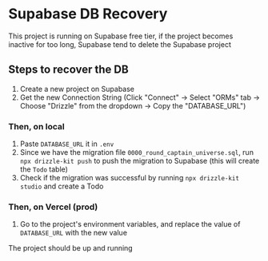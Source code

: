 # Supabase DB Recovery

This project is running on Supabase free tier, if the project becomes inactive for too long, Supabase tend to delete the Supabase project

## Steps to recover the DB

1. Create a new project on Supabase
1. Get the new Connection String (Click "Connect" → Select "ORMs" tab → Choose "Drizzle" from the dropdown → Copy the "DATABASE_URL")

### Then, on local
1. Paste `DATABASE_URL` it in `.env`
1. Since we have the migration file `0000_round_captain_universe.sql`, run `npx drizzle-kit push` to push the migration to Supabase (this will create the `Todo` table)
1. Check if the migration was successful by running `npx drizzle-kit studio` and create a Todo

### Then, on Vercel (prod)
1. Go to the project's environment variables, and replace the value of `DATABASE_URL` with the new value

The project should be up and running
